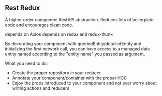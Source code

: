 ## Rest Redux

A higher order component RestAPI abstraction. Reduces lots of boilerplate code and encourages clean code.

depends on Axios
depends on redux and redux-thunk

By decorating your component with queriedEntity/detailedEntity and initializing the first network call, you can
have access to a managed data entity named according to the "entity name" you passed as argument.

What you need to do:
* Create the proper repository in your reducer
* Annotate your component/container with the proper HOC
* Enjoy the props introduced to your component and not ever worry about writing actions and reducers